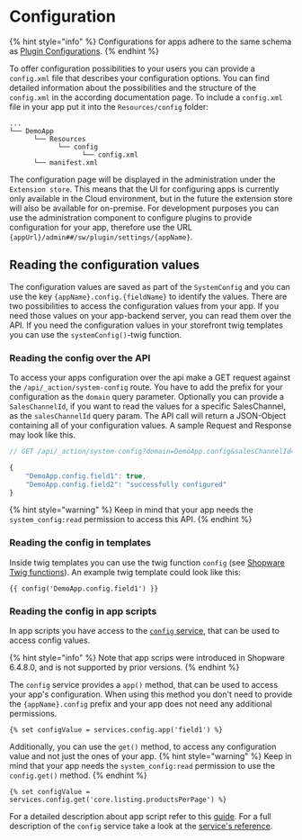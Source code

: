 # Configuration

{% hint style="info" %}
Configurations for apps adhere to the same schema as [Plugin Configurations](../plugins/plugin-fundamentals/add-plugin-configuration.md).
{% endhint %}

To offer configuration possibilities to your users you can provide a `config.xml` file that describes your configuration options. You can find detailed information about the possibilities and the structure of the `config.xml` in the according documentation page. To include a `config.xml` file in your app put it into the `Resources/config` folder:

```text
...
└── DemoApp
      └── Resources
            └── config  
                  └── config.xml
      └── manifest.xml
```

The configuration page will be displayed in the administration under the `Extension store`. This means that the UI for configuring apps is currently only available in the Cloud environment, but in the future the extension store will also be available for on-premise. For development purposes you can use the administration component to configure plugins to provide configuration for your app, therefore use the URL `{appUrl}/admin##/sw/plugin/settings/{appName}`.

## Reading the configuration values

The configuration values are saved as part of the `SystemConfig` and you can use the key `{appName}.config.{fieldName}` to identify the values. There are two possibilities to access the configuration values from your app. If you need those values on your app-backend server, you can read them over the API. If you need the configuration values in your storefront twig templates you can use the `systemConfig()`-twig function.

### Reading the config over the API

To access your apps configuration over the api make a GET request against the `/api/_action/system-config` route. You have to add the prefix for your configuration as the `domain` query parameter. Optionally you can provide a `SalesChannelId`, if you want to read the values for a specific SalesChannel, as the `salesChannelId` query param. The API call will return a JSON-Object containing all of your configuration values. A sample Request and Response may look like this.

```javascript
// GET /api/_action/system-config?domain=DemoApp.config&salesChannelId=98432def39fc4624b33213a56b8c944d

{
    "DemoApp.config.field1": true,
    "DemoApp.config.field2": "successfully configured"
}
```

{% hint style="warning" %}
Keep in mind that your app needs the `system_config:read` permission to access this API.
{% endhint %}

### Reading the config in templates

Inside twig templates you can use the twig function `config` (see [Shopware Twig functions](../../../resources/references/storefront-reference/twig-function-reference.md)). An example twig template could look like this:

```twig
{{ config('DemoApp.config.field1') }}
```

### Reading the config in app scripts

In app scripts you have access to the [`config` service](../../../../resources/references/app-reference/script-reference/miscellaneous-script-services-reference.md#SystemConfigFacade), that can be used to access config values.

{% hint style="info" %}
Note that app scrips were introduced in Shopware 6.4.8.0, and is not supported by prior versions.
{% endhint %}

The `config` service provides a `app()` method, that can be used to access your app's configuration. When using this method you don't need to provide the `{appName}.config` prefix and your app does not need any additional permissions.
```twig
{% set configValue = services.config.app('field1') %}
```

Additionally, you can use the `get()` method, to access any configuration value and not just the ones of your app.
{% hint style="warning" %}
Keep in mind that your app needs the `system_config:read` permission to use the `config.get()` method.
{% endhint %}

```twig
{% set configValue = services.config.get('core.listing.productsPerPage') %}
```

For a detailed description about app script refer to this [guide](./app-scripts/README.md).
For a full description of the `config` service take a look at the [service's reference](../../../resources/references/app-reference/script-reference/miscellaneous-script-services-reference.md#servicesconfig-shopwarecoresystemsystemconfigfacadesystemconfigfacade).